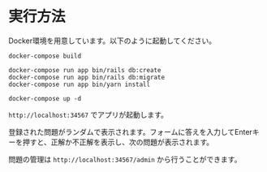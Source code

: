 # 実行方法

Docker環境を用意しています。以下のように起動してください。

```
docker-compose build

docker-compose run app bin/rails db:create
docker-compose run app bin/rails db:migrate
docker-compose run app bin/yarn install

docker-compose up -d
```

`http://localhost:34567` でアプリが起動します。

登録された問題がランダムで表示されます。フォームに答えを入力してEnterキーを押すと、正解か不正解を表示し、次の問題が表示されます。

問題の管理は `http://localhost:34567/admin` から行うことができます。
